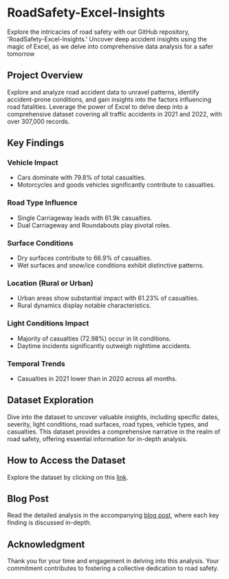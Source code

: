 # RoadSafety-Excel-Insights
Explore the intricacies of road safety with our GitHub repository, 'RoadSafety-Excel-Insights.' Uncover deep accident insights using the magic of Excel, as we delve into comprehensive data analysis for a safer tomorrow

## Project Overview

Explore and analyze road accident data to unravel patterns, identify accident-prone conditions, and gain insights into the factors influencing road fatalities. Leverage the power of Excel to delve deep into a comprehensive dataset covering all traffic accidents in 2021 and 2022, with over 307,000 records.

## Key Findings

### Vehicle Impact
- Cars dominate with 79.8% of total casualties.
- Motorcycles and goods vehicles significantly contribute to casualties.

### Road Type Influence
- Single Carriageway leads with 61.9k casualties.
- Dual Carriageway and Roundabouts play pivotal roles.

### Surface Conditions
- Dry surfaces contribute to 66.9% of casualties.
- Wet surfaces and snow/ice conditions exhibit distinctive patterns.

### Location (Rural or Urban)
- Urban areas show substantial impact with 61.23% of casualties.
- Rural dynamics display notable characteristics.

### Light Conditions Impact
- Majority of casualties (72.98%) occur in lit conditions.
- Daytime incidents significantly outweigh nighttime accidents.

### Temporal Trends
- Casualties in 2021 lower than in 2020 across all months.

## Dataset Exploration

Dive into the dataset to uncover valuable insights, including specific dates, severity, light conditions, road surfaces, road types, vehicle types, and casualties. This dataset provides a comprehensive narrative in the realm of road safety, offering essential information for in-depth analysis.

## How to Access the Dataset

Explore the dataset by clicking on this [link](https://github.com/1Amrit-Singh/RoadSafety-Excel-Insights).

## Blog Post

Read the detailed analysis in the accompanying [blog post](https://medium.com/@amrit_/unraveling-the-road-safety-enigma-delving-deep-into-accident-insights-with-the-magic-of-excel-9cb6c5abcec8), where each key finding is discussed in-depth.

## Acknowledgment

Thank you for your time and engagement in delving into this analysis. Your commitment contributes to fostering a collective dedication to road safety.

